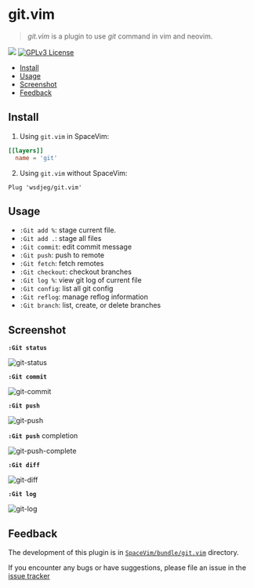 # git.vim

> _git.vim_ is a plugin to use _git_ command in vim and neovim.

[![](https://spacevim.org/img/build-with-SpaceVim.svg)](https://spacevim.org)
[![GPLv3 License](https://img.spacevim.org/license-GPLv3-blue.svg)](LICENSE)

<!-- vim-markdown-toc GFM -->

- [Install](#install)
- [Usage](#usage)
- [Screenshot](#screenshot)
- [Feedback](#feedback)

<!-- vim-markdown-toc -->

## Install

1. Using `git.vim` in SpaceVim:

```toml
[[layers]]
  name = 'git'
```

2. Using `git.vim` without SpaceVim:

```
Plug 'wsdjeg/git.vim'
```

## Usage

- `:Git add %`: stage current file.
- `:Git add .`: stage all files
- `:Git commit`: edit commit message
- `:Git push`: push to remote
- `:Git fetch`: fetch remotes
- `:Git checkout`: checkout branches
- `:Git log %`: view git log of current file
- `:Git config`: list all git config
- `:Git reflog`: manage reflog information
- `:Git branch`: list, create, or delete branches

## Screenshot

**`:Git status`**

![git-status](https://img.spacevim.org/70063320-85efb600-1622-11ea-9aad-88d8b5b0f6d6.png)

**`:Git commit`**

![git-commit](https://img.spacevim.org/70335089-96519c00-1881-11ea-9c96-84c32566a002.png)

**`:Git push`**

![git-push](https://img.spacevim.org/70335203-d0bb3900-1881-11ea-8bf3-85b248c20dae.png)

**`:Git push`** completion

![git-push-complete](https://img.spacevim.org/70384670-7de69c00-19bd-11ea-91fe-9e8ced9775db.gif)

**`:Git diff`**

![git-diff](https://img.spacevim.org/70369625-7c52a080-18f7-11ea-9ee9-a1ba499b3d1f.png)

**`:Git log`**

![git-log](https://img.spacevim.org/70444048-39015900-1ad4-11ea-9522-1711c0c67098.png)

## Feedback

The development of this plugin is in [`SpaceVim/bundle/git.vim`](https://github.com/SpaceVim/SpaceVim/tree/master/bundle/git.vim) directory.

If you encounter any bugs or have suggestions, please file an issue in the [issue tracker](https://github.com/SpaceVim/SpaceVim/issues)
